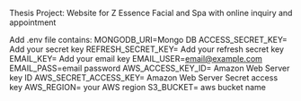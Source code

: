 Thesis Project: Website for Z Essence Facial and Spa with online inquiry and appointment

Add .env file
contains:
MONGODB_URI=Mongo DB
ACCESS_SECRET_KEY= Add your secret key
REFRESH_SECRET_KEY= Add your refresh secret key
EMAIL_KEY= Add your email key
EMAIL_USER=email@example.com
EMAIL_PASS=email password
AWS_ACCESS_KEY_ID= Amazon Web Server key ID
AWS_SECRET_ACCESS_KEY= Amazon Web Server Secret access key
AWS_REGION= your AWS region
S3_BUCKET= aws bucket name
